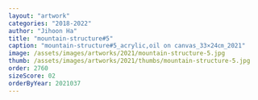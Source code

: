 ```yaml
---
layout: "artwork"
categories: "2018-2022"
author: "Jihoon Ha"
title: "mountain-structure#5"
caption: "mountain-structure#5_acrylic,oil on canvas_33×24㎝_2021"
image: /assets/images/artworks/2021/mountain-structure-5.jpg
thumb: /assets/images/artworks/2021/thumbs/mountain-structure-5.jpg
order: 2760
sizeScore: 02
orderByYear: 2021037
---
```

